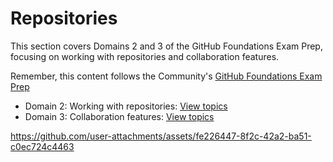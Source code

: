 # Repositories

This section covers Domains 2 and 3 of the GitHub Foundations Exam Prep, focusing on working with repositories and collaboration features.

Remember, this content follows the Community's [GitHub Foundations Exam Prep](https://github.com/orgs/community/discussions/155153)

- Domain 2: Working with repositories: [View topics](./working_with_gh_repositories.md)
- Domain 3: Collaboration features: [View topics](./collaboration_features.md)

https://github.com/user-attachments/assets/fe226447-8f2c-42a2-ba51-c0ec724c4463
